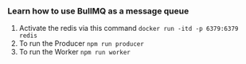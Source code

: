 ### Learn how to use BullMQ as a message queue

1. Activate the redis via this command `docker run -itd -p 6379:6379 redis`
2. To run the Producer `npm run producer`
3. To run the Worker `npm run worker`
